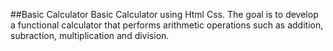 ##Basic Calculator
Basic Calculator using Html Css. The goal is to develop a functional calculator that performs arithmetic operations such as addition, subraction, multiplication and division.
